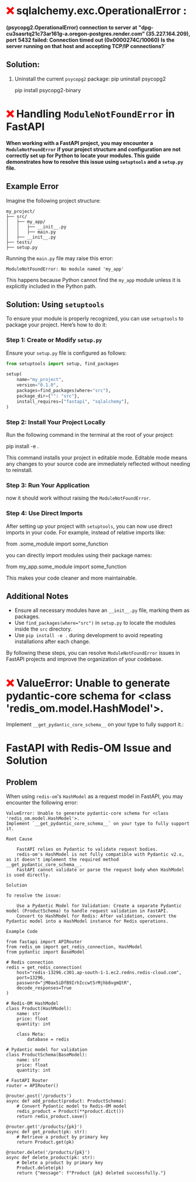 
# <span style="color: red;">&#10060; </span> sqlalchemy.exc.OperationalError :  
**(psycopg2.OperationalError) connection to server at** **"dpg-cu3sasrtq21c73ar161g-a.oregon-postgres.render.com" (35.227.164.209), port** **5432 failed: Connection timed out (0x0000274C/10060)**
**Is the server running on that host and accepting TCP/IP connections?**`
## Solution:
1. Uninstall the current `psycopg2` package:
   pip uninstall psycopg2

   
   pip install psycopg2-binary


# <span style="color: red;">&#10060; </span> Handling `ModuleNotFoundError` in FastAPI 

**When working with a FastAPI project, you may encounter a `ModuleNotFoundError` if your project structure and configuration are not correctly set up for Python to locate your modules. This guide demonstrates how to resolve this issue using `setuptools` and a `setup.py` file.**

## Example Error

Imagine the following project structure:

```
my_project/
├── src/
│   ├── my_app/
│   │   ├── __init__.py
│   │   ├── main.py
│   ├── __init__.py
├── tests/
├── setup.py
```

Running the `main.py` file may raise this error:

```
ModuleNotFoundError: No module named 'my_app'
```

This happens because Python cannot find the `my_app` module unless it is explicitly included in the Python path.

## Solution: Using `setuptools`

To ensure your module is properly recognized, you can use `setuptools` to package your project. Here’s how to do it:

### Step 1: Create or Modify `setup.py`

Ensure your `setup.py` file is configured as follows:

```python
from setuptools import setup, find_packages

setup(
    name="my_project",
    version="0.1.0",
    packages=find_packages(where="src"),
    package_dir={"": "src"},
    install_requires=["fastapi", "sqlalchemy"],
)
```


### Step 2: Install Your Project Locally

Run the following command in the terminal at the root of your project:


pip install -e .


This command installs your project in editable mode. Editable mode means any changes to your source code are immediately reflected without needing to reinstall.

### Step 3: Run Your Application

now it should work without raising the `ModuleNotFoundError`.

### Step 4: Use Direct Imports

After setting up your project with `setuptools`, you can now use direct imports in your code. For example, instead of relative imports like:

from .some_module import some_function

you can directly import modules using their package names:

from my_app.some_module import some_function

This makes your code cleaner and more maintainable.

## Additional Notes

- Ensure all necessary modules have an `__init__.py` file, marking them as packages.
- Use `find_packages(where="src")` in `setup.py` to locate the modules inside the `src` directory.
- Use `pip install -e .` during development to avoid repeating installations after each change.

By following these steps, you can resolve `ModuleNotFoundError` issues in FastAPI projects and improve the organization of your codebase.

# <span style="color: red;">&#10060; </span> ValueError: Unable to generate pydantic-core schema for <class 'redis_om.model.HashModel'>. 
Implement `__get_pydantic_core_schema__` on your type to fully support it.:  

# FastAPI with Redis-OM Issue and Solution

## Problem
When using `redis-om`'s `HashModel` as a request model in FastAPI, you may encounter the following error:

```plaintext
ValueError: Unable to generate pydantic-core schema for <class 'redis_om.model.HashModel'>. 
Implement `__get_pydantic_core_schema__` on your type to fully support it.

Root Cause

    FastAPI relies on Pydantic to validate request bodies.
    redis-om's HashModel is not fully compatible with Pydantic v2.x, as it doesn't implement the required method __get_pydantic_core_schema__.
    FastAPI cannot validate or parse the request body when HashModel is used directly.

Solution

To resolve the issue:

    Use a Pydantic Model for Validation: Create a separate Pydantic model (ProductSchema) to handle request validation in FastAPI.
    Convert to HashModel for Redis: After validation, convert the Pydantic model into a HashModel instance for Redis operations.

Example Code

from fastapi import APIRouter
from redis_om import get_redis_connection, HashModel
from pydantic import BaseModel

# Redis connection
redis = get_redis_connection(
    host="redis-13296.c301.ap-south-1-1.ec2.redns.redis-cloud.com",
    port=13296,
    password="jM0ax5iDfB9IrhIccwtSrMjhb8vgmQtR",
    decode_responses=True
)

# Redis-OM HashModel
class Product(HashModel):
    name: str
    price: float
    quantity: int

    class Meta:
        database = redis

# Pydantic model for validation
class ProductSchema(BaseModel):
    name: str
    price: float
    quantity: int

# FastAPI Router
router = APIRouter()

@router.post('/products')
async def add_product(product: ProductSchema):
    # Convert Pydantic model to Redis-OM model
    redis_product = Product(**product.dict())
    return redis_product.save()

@router.get('/products/{pk}')
async def get_product(pk: str):
    # Retrieve a product by primary key
    return Product.get(pk)

@router.delete('/products/{pk}')
async def delete_product(pk: str):
    # Delete a product by primary key
    Product.delete(pk)
    return {"message": f"Product {pk} deleted successfully."}